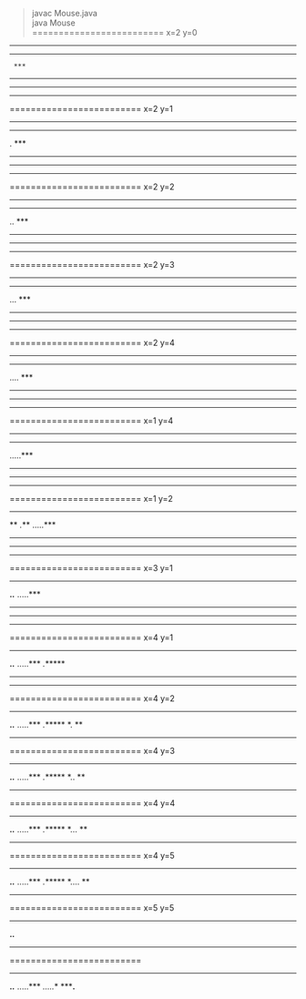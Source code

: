 > javac Mouse.java  
> java Mouse  
=========================
x=2 y=0 
********
** * ***
     ***
* ******
*     **
***** **
=========================
x=2 y=1
********
** * ***
.    ***
* ******
*     **
***** **
=========================
x=2 y=2
********
** * ***
..   ***
* ******
*     **
***** **
=========================
x=2 y=3
********
** * ***
...  ***
* ******
*     **
***** **
=========================
x=2 y=4
********
** * ***
.... ***
* ******
*     **
***** **
=========================
x=1 y=4
********
** * ***
.....***
* ******
*     **
***** **
=========================
x=1 y=2
********
** *.***
.....***
* ******
*     **
***** **
=========================
x=3 y=1
********
**.*.***
.....***
* ******
*     **
***** **
=========================
x=4 y=1
********
**.*.***
.....***
*.******
*     **
***** **
=========================
x=4 y=2
********
**.*.***
.....***
*.******
*.    **
***** **
=========================
x=4 y=3
********
**.*.***
.....***
*.******
*..   **
***** **
=========================
x=4 y=4
********
**.*.***
.....***
*.******
*...  **
***** **
=========================
x=4 y=5
********
**.*.***
.....***
*.******
*.... **
***** **
=========================
x=5 y=5
********
**.*.***
***** **
=========================
********
**.*.***
.....***
*.....**
*****.**